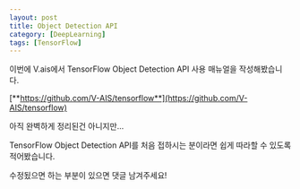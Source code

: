 ```yaml
---
layout: post
title: Object Detection API
category: [DeepLearning]
tags: [TensorFlow]
---
```


이번에 V.ais에서 TensorFlow Object Detection API 사용 매뉴얼을 작성해봤습니다.

[**https://github.com/V-AIS/tensorflow**](https://github.com/V-AIS/tensorflow)

아직 완벽하게 정리된건 아니지만...

TensorFlow Object Detection API를 처음 접하시는 분이라면 쉽게 따라할 수 있도록 적어봤습니다.

수정됬으면 하는 부분이 있으면 댓글 남겨주세요!
